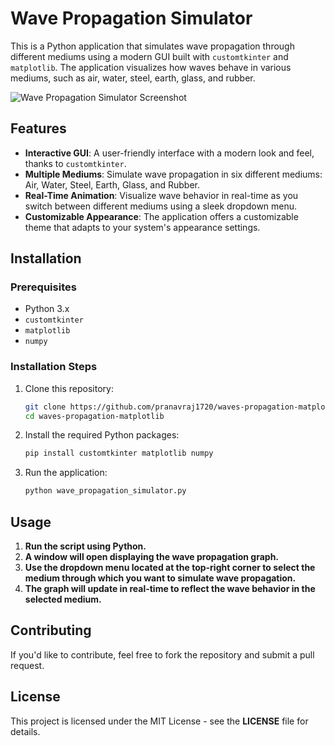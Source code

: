 # Wave Propagation Simulator

This is a Python application that simulates wave propagation through different mediums using a modern GUI built with `customtkinter` and `matplotlib`. The application visualizes how waves behave in various mediums, such as air, water, steel, earth, glass, and rubber.

![Wave Propagation Simulator Screenshot](https://i.imgur.com/5MiPCF4_d.webp?maxwidth=760&fidelity=grand)

## Features

- **Interactive GUI**: A user-friendly interface with a modern look and feel, thanks to `customtkinter`.
- **Multiple Mediums**: Simulate wave propagation in six different mediums: Air, Water, Steel, Earth, Glass, and Rubber.
- **Real-Time Animation**: Visualize wave behavior in real-time as you switch between different mediums using a sleek dropdown menu.
- **Customizable Appearance**: The application offers a customizable theme that adapts to your system's appearance settings.

## Installation

### Prerequisites

- Python 3.x
- `customtkinter`
- `matplotlib`
- `numpy`

### Installation Steps

1. Clone this repository:

   ```bash
   git clone https://github.com/pranavraj1720/waves-propagation-matplotlib.git
   cd waves-propagation-matplotlib

2. Install the required Python packages:

   ```bash
   pip install customtkinter matplotlib numpy
   
3. Run the application:

   ```bash
   python wave_propagation_simulator.py
   ```

## Usage

1. **Run the script using Python.**
2. **A window will open displaying the wave propagation graph.**
3. **Use the dropdown menu located at the top-right corner to select the medium through which you want to simulate wave propagation.**
4. **The graph will update in real-time to reflect the wave behavior in the selected medium.**

## Contributing

If you'd like to contribute, feel free to fork the repository and submit a pull request.

## License
This project is licensed under the MIT License - see the **LICENSE** file for details.




